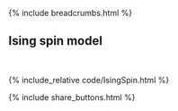{% include breadcrumbs.html %}

## Ising spin model
<div class="header_line"><br/></div>

{% include_relative code/IsingSpin.html %}

<p style="clear: both;"></p>

{% include share_buttons.html %}


